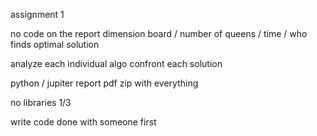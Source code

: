 assignment 1

no code on the report
dimension board / number of queens / time / who finds optimal solution 

analyze each individual algo 
confront each solution

python / jupiter 
report pdf 
zip with everything

no libraries
1/3 

write code done with someone first